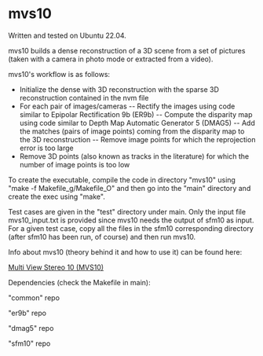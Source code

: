 # mvs10

Written and tested on Ubuntu 22.04.

mvs10 builds a dense reconstruction of a 3D scene from a set of pictures (taken with a camera in photo mode or extracted from a video).

mvs10's workflow is as follows:
- Initialize the dense with 3D reconstruction with the sparse 3D reconstruction contained in the nvm file
- For each pair of images/cameras
-- Rectify the images using code similar to Epipolar Rectification 9b (ER9b)
-- Compute the disparity map using code similar to Depth Map Automatic Generator 5 (DMAG5)
-- Add the matches (pairs of image points) coming from the disparity map to the 3D reconstruction
-- Remove image points for which the reprojection error is too large
- Remove 3D points (also known as tracks in the literature) for which the number of image points is too low

To create the executable, compile the code in directory "mvs10" using "make -f Makefile_g/Makefile_O" and then go into the "main" directory and create the exec using "make".

Test cases are given in the "test" directory under main. Only the input file mvs10_input.txt is provided since mvs10 needs the output of sfm10 as input. For a given test case, copy all the files in the sfm10 corresponding directory (after sfm10 has been run, of course) and then run mvs10.

Info about mvs10 (theory behind it and how to use it) can be found here:

[Multi View Stereo 10 (MVS10)](http://3dstereophoto.blogspot.com/2016/04/multi-view-stereo-10-mvs10.html)

Dependencies (check the Makefile in main):

"common" repo

"er9b" repo

"dmag5" repo

"sfm10" repo
